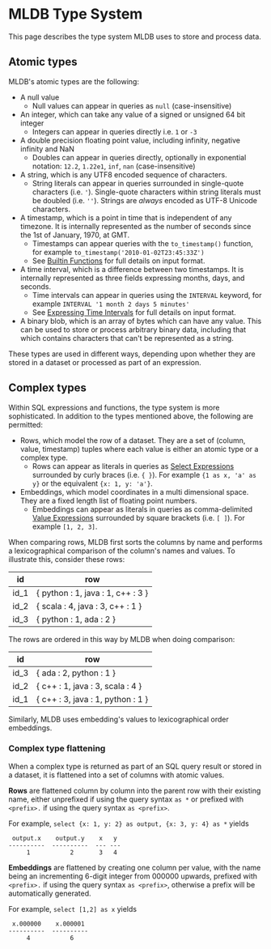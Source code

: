 # MLDB Type System

This page describes the type system MLDB uses to store and process data.

## Atomic types

MLDB's atomic types are the following:

- A null value
    - Null values can appear in queries as `null` (case-insensitive)
- An integer, which can take any value of a signed or unsigned 64 bit integer
    - Integers can appear in queries directly i.e. `1` or `-3`
- A double precision floating point value, including infinity, negative infinity
and NaN
    - Doubles can appear in queries directly, optionally in exponential notation: `12.2`, `1.22e1`, `inf`, `nan` (case-insensitive)
- A string, which is any UTF8 encoded sequence of characters.
    - String literals can appear in queries surrounded in single-quote characters (i.e. `'`). Single-quote characters within string literals must be doubled (i.e. `''`). Strings are *always* encoded as UTF-8 Unicode characters.
- A timestamp, which is a point in time that is independent of any timezone.  It is
internally represented as the number of seconds since the 1st of January, 1970,
at GMT.
    - Timestamps can appear queries with the `to_timestamp()` function, for example `to_timestamp('2010-01-02T23:45:33Z')`
    - See [Builtin Functions](ValueExpression.md) for full details on input format.
- A time interval, which is a difference between two timestamps.  It is
internally represented as three fields expressing months, days, and seconds.
    - Time intervals can appear in queries using the `INTERVAL` keyword, for example `INTERVAL '1 month 2 days 5 minutes'`
    - See [Expressing Time Intervals](ValueExpression.md) for full details on input format.
- A binary blob, which is an array of bytes which can have any value.  This
  can be used to store or process arbitrary binary data, including that which
  contains characters that can't be represented as a string.

These types are used in different ways, depending upon whether they are stored
in a dataset or processed as part of an expression.

## Complex types

Within SQL expressions and functions, the type system is more sophisticated.  In
addition to the types mentioned above, the following are permitted:

- Rows, which model the row of a dataset.  They are a set of
(column, value, timestamp) tuples where each value is either an atomic type or a complex type.
    - Rows can appear as literals in queries as [Select Expressions](SelectExpression.md) surrounded by curly braces (i.e. `{ }`). For example `{1 as x, 'a' as y}` or the equivalent `{x: 1, y: 'a'}`.
- Embeddings, which model coordinates in a multi dimensional space.  They
are a fixed length list of floating point numbers.
    - Embeddings can appear as literals in queries as comma-delimited [Value Expressions](ValueExpression.md) surrounded by square brackets (i.e. `[ ]`). For example `[1, 2, 3]`.

When comparing rows, MLDB first sorts the columns by name and performs a lexicographical comparison of the column's names and values.
To illustrate this, consider these rows:

| id |  row | 
| ----- | --- |
| id_1   | { python : 1, java : 1, c++ : 3 } | 
| id_2   | { scala : 4, java : 3, c++ : 1 } |
| id_3   | { python : 1, ada : 2 } |

The rows are ordered in this way by MLDB when doing comparison:

| id |  row | 
| ----- | --- |
| id_3   | { ada : 2, python : 1 } |
| id_2   | { c++ : 1, java : 3, scala : 4 } |
| id_1   | { c++ : 3, java : 1, python : 1 } | 

Similarly, MLDB uses embedding's values to lexicographical order embeddings.

### Complex type flattening

When a complex type is returned as part of an SQL query result or stored in a dataset, it is flattened into a set of columns with atomic values.

**Rows** are flattened column by column into the parent row with their existing name, either unprefixed if using the query syntax `as *` or prefixed with `<prefix>.` if using the query syntax `as <prefix>`. 

For example, `select {x: 1, y: 2} as output, {x: 3, y: 4} as *` yields 

```
 output.x    output.y    x   y
----------  ----------  --- ---
     1           2       3   4
```

**Embeddings** are flattened by creating one column per value, with
the name being an incrementing 6-digit integer from 000000 upwards, prefixed with `<prefix>.` if using the query syntax `as <prefix>`, otherwise a prefix will be automatically generated. 

For example, `select [1,2] as x` yields

```
 x.000000    x.000001 
----------  ----------
     4           6
```

